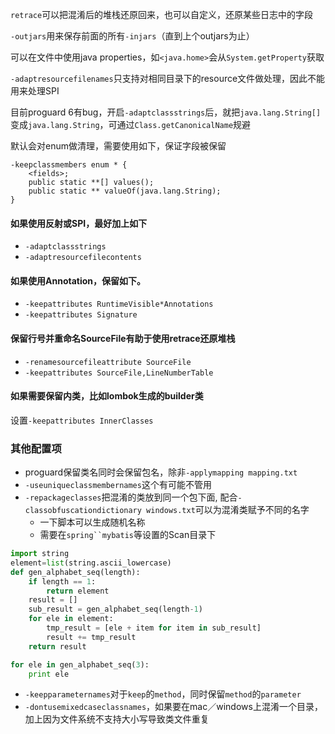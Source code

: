`retrace`可以把混淆后的堆栈还原回来，也可以自定义，还原某些日志中的字段

`-outjars`用来保存前面的所有`-injars`（直到上个outjars为止）

可以在文件中使用java properties，如`<java.home>`会从`System.getProperty`获取

`-adaptresourcefilenames`只支持对相同目录下的resource文件做处理，因此不能用来处理SPI

目前proguard 6有bug，开启`-adaptclassstrings`后，就把`java.lang.String[]`变成`java.lang.String`，可通过`Class.getCanonicalName`规避

默认会对enum做清理，需要使用如下，保证字段被保留
```
-keepclassmembers enum * {
    <fields>;
    public static **[] values();
    public static ** valueOf(java.lang.String);
}
```

#### 如果使用反射或SPI，最好加上如下
- `-adaptclassstrings`
- `-adaptresourcefilecontents`

#### 如果使用Annotation，保留如下。
- `-keepattributes RuntimeVisible*Annotations`
- `-keepattributes Signature`

#### 保留行号并重命名SourceFile有助于使用retrace还原堆栈
- `-renamesourcefileattribute SourceFile`
- `-keepattributes SourceFile,LineNumberTable`

#### 如果需要保留内类，比如lombok生成的builder类
设置`-keepattributes InnerClasses`

### 其他配置项
- proguard保留类名同时会保留包名，除非`-applymapping mapping.txt`
- `-useuniqueclassmembernames`这个有可能不管用
- `-repackageclasses`把混淆的类放到同一个包下面, 配合`-classobfuscationdictionary windows.txt`可以为混淆类赋予不同的名字
    - 一下脚本可以生成随机名称
    - 需要在`spring``mybatis`等设置的Scan目录下
``` python
import string
element=list(string.ascii_lowercase)
def gen_alphabet_seq(length):
    if length == 1:
        return element
    result = []
    sub_result = gen_alphabet_seq(length-1)
    for ele in element:
        tmp_result = [ele + item for item in sub_result]
        result += tmp_result
    return result

for ele in gen_alphabet_seq(3):
    print ele
```
- `-keepparameternames`对于`keep`的`method`，同时保留`method`的`parameter`
- `-dontusemixedcaseclassnames`，如果要在mac／windows上混淆一个目录，加上因为文件系统不支持大小写导致类文件重复
